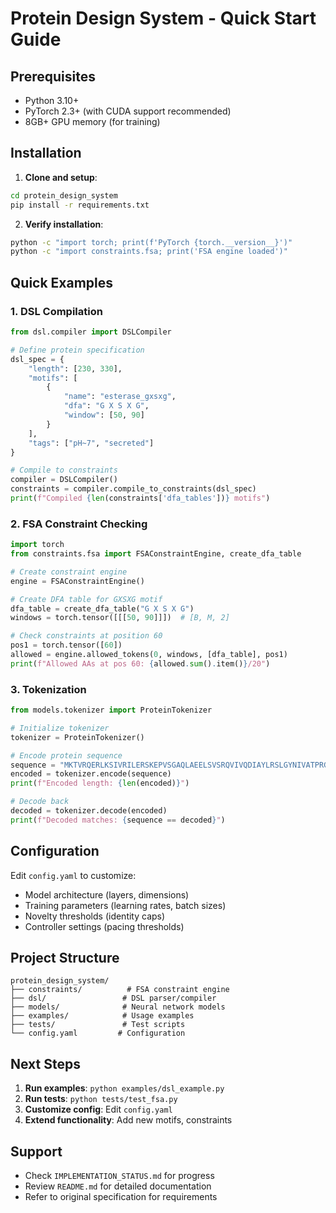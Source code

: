 # Protein Design System - Quick Start Guide

## Prerequisites

- Python 3.10+
- PyTorch 2.3+ (with CUDA support recommended)
- 8GB+ GPU memory (for training)

## Installation

1. **Clone and setup**:
```bash
cd protein_design_system
pip install -r requirements.txt
```

2. **Verify installation**:
```bash
python -c "import torch; print(f'PyTorch {torch.__version__}')"
python -c "import constraints.fsa; print('FSA engine loaded')"
```

## Quick Examples

### 1. DSL Compilation
```python
from dsl.compiler import DSLCompiler

# Define protein specification
dsl_spec = {
    "length": [230, 330],
    "motifs": [
        {
            "name": "esterase_gxsxg",
            "dfa": "G X S X G",
            "window": [50, 90]
        }
    ],
    "tags": ["pH~7", "secreted"]
}

# Compile to constraints
compiler = DSLCompiler()
constraints = compiler.compile_to_constraints(dsl_spec)
print(f"Compiled {len(constraints['dfa_tables'])} motifs")
```

### 2. FSA Constraint Checking
```python
import torch
from constraints.fsa import FSAConstraintEngine, create_dfa_table

# Create constraint engine
engine = FSAConstraintEngine()

# Create DFA table for GXSXG motif
dfa_table = create_dfa_table("G X S X G")
windows = torch.tensor([[[50, 90]]])  # [B, M, 2]

# Check constraints at position 60
pos1 = torch.tensor([60])
allowed = engine.allowed_tokens(0, windows, [dfa_table], pos1)
print(f"Allowed AAs at pos 60: {allowed.sum().item()}/20")
```

### 3. Tokenization
```python
from models.tokenizer import ProteinTokenizer

# Initialize tokenizer
tokenizer = ProteinTokenizer()

# Encode protein sequence
sequence = "MKTVRQERLKSIVRILERSKEPVSGAQLAEELSVSRQVIVQDIAYLRSLGYNIVATPRGYVLAGG"
encoded = tokenizer.encode(sequence)
print(f"Encoded length: {len(encoded)}")

# Decode back
decoded = tokenizer.decode(encoded)
print(f"Decoded matches: {sequence == decoded}")
```

## Configuration

Edit `config.yaml` to customize:
- Model architecture (layers, dimensions)
- Training parameters (learning rates, batch sizes)
- Novelty thresholds (identity caps)
- Controller settings (pacing thresholds)

## Project Structure

```
protein_design_system/
├── constraints/          # FSA constraint engine
├── dsl/                 # DSL parser/compiler
├── models/              # Neural network models
├── examples/            # Usage examples
├── tests/               # Test scripts
└── config.yaml         # Configuration
```

## Next Steps

1. **Run examples**: `python examples/dsl_example.py`
2. **Run tests**: `python tests/test_fsa.py`
3. **Customize config**: Edit `config.yaml`
4. **Extend functionality**: Add new motifs, constraints

## Support

- Check `IMPLEMENTATION_STATUS.md` for progress
- Review `README.md` for detailed documentation
- Refer to original specification for requirements
